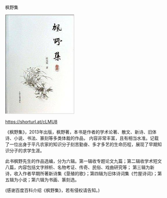 枫野集

![枫野集](https://github.com/ywangnccu/ywang/blob/main/images/FengyeCollection.jpg)

https://shorturl.at/cLMU8

《枫野集》，2013年出版，枫野著，本书是作者的学术论著、散文、新诗、旧体诗、小说、书法、篆刻等多类体裁的作品，
内容非常丰富，且有相当水准。记载了一位出身于平凡农家的知识分子刻苦勤奋、多才多艺的生命历程，展现了早期知识分子的求学生涯。

此书枫野先生的作品选编，分为六辑。第一辑收专题论文九篇；第二辑收学术短文八篇，内容包括文字辨析、名物考证、传奇、民俗、戏曲研究等；
第三辑为新诗，收入作者早期所著新诗集《垦殖的歌》；第四辑为旧体诗词集《竹屋诗词》；第五辑为小说；第六辑为书画、篆刻选。

(感谢百度百科介绍《枫野集》，若有侵权请告知。)
